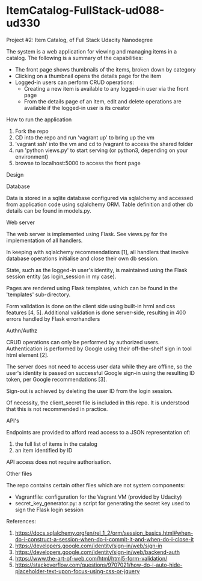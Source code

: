 # ItemCatalog-FullStack-ud088-ud330
Project #2: Item Catalog, of Full Stack Udacity Nanodegree

The system is a web application for viewing and managing items in a catalog.
The following is a summary of the capabilities:
* The front page shows thumbnails of the items, broken down by category
* Clicking on a thumbnail opens the details page for the item
* Logged-in users can perform CRUD operations:
  - Creating a new item is available to any logged-in user via the front page
  - From the details page of an item, edit and delete operations are available
  if the logged-in user is its creator


How to run the application

1. Fork the repo
2. CD into the repo and run 'vagrant up' to bring up the vm
3. 'vagrant ssh' into the vm and cd to /vagrant to access the shared folder
4. run 'python views.py' to start serving (or python3, depending on your environment)
5. browse to localhost:5000 to access the front page


Design

Database

Data is stored in a sqlite database configured via sqlalchemy and accessed from
application code using sqlalchemy ORM. Table definition and other db details
can be found in models.py.

Web server

The web server is implemented using Flask. See views.py for the implementation
of all handlers.

In keeping with sqlalchemy recommendations [1], all handlers that involve
database operations initialise and close their own db session.

State, such as the logged-in user's identity, is maintained using the Flask
session entity (as login_session in my case).  

Pages are rendered using Flask templates, which can be found in the 'templates'
sub-directory.

Form validation is done on the client side using built-in hrml and css features
[4, 5]. Additional validation is done server-side, resulting in 400 errors
handled by Flask errorhandlers  

Authn/Authz

CRUD operations can only be performed by authorized users. Authentication is
performed by Google using their off-the-shelf sign in tool html element [2].

The server does not need to access user data while they are offline, so the
user's identity is passed on successful Google sign-in using the resulting ID
token, per Google recommendations [3].

Sign-out is achieved by deleting the user ID from the login session.

Of necessity, the client_secret file is included in this repo. It is understood
that this is not recommended in practice.

API's

Endpoints are provided to afford read access to a JSON representation of:
1. the full list of items in the catalog
2. an item identified by ID

API access does not require authorisation.


Other files

The repo contains certain other files which are not system components:
* Vagrantfile: configuration for the Vagrant VM (provided by Udacity)
* secret_key_generator.py: a script for generating the secret key used to sign
the Flask login session



References:
  1. https://docs.sqlalchemy.org/en/rel_1_2/orm/session_basics.html#when-do-i-construct-a-session-when-do-i-commit-it-and-when-do-i-close-it
  2. https://developers.google.com/identity/sign-in/web/sign-in
  3. https://developers.google.com/identity/sign-in/web/backend-auth
  4. https://www.the-art-of-web.com/html/html5-form-validation/
  5. https://stackoverflow.com/questions/9707021/how-do-i-auto-hide-placeholder-text-upon-focus-using-css-or-jquery
